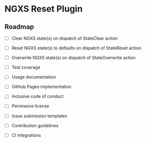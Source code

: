 # NGXS Reset Plugin

## Roadmap

- [ ] Clear NGXS state(s) on dispatch of StateClear action

- [ ] Reset NGXS state(s) to defaults on dispatch of StateReset action

- [ ] Overwrite NGXS state(s) on dispatch of StateOverwrite action

- [ ] Test coverage

- [ ] Usage documentation

- [ ] GitHub Pages implementation

- [ ] Inclusive code of conduct

- [ ] Permissive license

- [ ] Issue submission templates

- [ ] Contribution guidelines

- [ ] CI integrations
